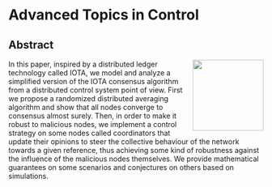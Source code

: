 # Advanced Topics in Control
## Abstract
<img align="right" height="140" src="https://github.com/andreadacol98/Dynamic_Programming/blob/main/Images/opinion_evolution.png"></img>
In this paper, inspired by a distributed ledger technology called IOTA, we model and analyze a simplified version of the IOTA consensus algorithm from a distributed control system point of view. First we propose a randomized distributed averaging algorithm and show that all nodes converge to consensus almost surely. Then, in order to make it robust to malicious nodes, we implement a control strategy on some nodes called coordinators that update their opinions to steer the collective behaviour of the network towards a given reference, thus achieving some kind of robustness against the influence of the malicious nodes themselves. We provide mathematical guarantees on some scenarios and conjectures on others based on simulations.
